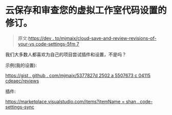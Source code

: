 # 云保存和审查您的虚拟工作室代码设置的修订。

> 原文:[https://dev . to/mjmaix/cloud-save-and-review-revisions-of-your-vs code-settings-5fm 7](https://dev.to/mjmaix/cloud-save-and-review-revisions-of-your-vscode-settings-5fm7)

我们大多数人都喜欢为自己的项目尝试插件和设置，不是吗？

示例(我的设置):

[https://gist . github . com/mjmaix/5377827d 2502 a 5507673 c 04115 cdeaec/reviews](https://gist.github.com/mjmaix/537827d2502a55087673c04115cdeaec/revisions)

插件:

[https://marketplace.visualstudio.com/items?itemName = shan . code-settings-sync](https://marketplace.visualstudio.com/items?itemName=Shan.code-settings-sync)